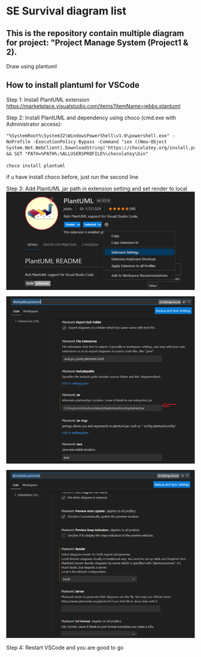 # SE Survival diagram list

## This is the repository contain multiple diagram for project: "Project Manage System (Project1 & 2).

Draw using plantuml

## How to install plantuml for VSCode

Step 1: Install PlantUML extension
https://marketplace.visualstudio.com/items?itemName=jebbs.plantuml

Step 2: Install PlantUML and dependency using choco (cmd.exe with Administrator access):

```
"%SystemRoot%\System32\WindowsPowerShell\v1.0\powershell.exe" -NoProfile -ExecutionPolicy Bypass -Command "iex ((New-Object System.Net.WebClient).DownloadString('https://chocolatey.org/install.ps1'))" && SET "PATH=%PATH%;%ALLUSERSPROFILE%\chocolatey\bin"

choco install plantuml
```
if u have install choco before, just run the second line

Step 3: Add PlantUML jar path in extension setting and set render to local
![Alt text](image.png)

![Alt text](image-1.png)

![Alt text](image-2.png)

Step 4: Restart VSCode and you are good to go

